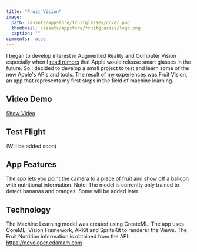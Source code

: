 ```yaml
---
title: "Fruit Vision"
image:
  path: /assets/appstore/fruitglasses/cover.png
  thumbnail: /assets/appstore/fruitglasses/logo.png
  caption: ""
comments: false
---
```


I began to develop interest in Augmented Reality and Computer Vision especially when I [read rumors](https://www.businessinsider.com/apple-smart-glasses-rumors-everything-we-know-2019-3) that Apple would release smart glasses in the future.
So I decided to develop a small project to test and learn some of the new Apple's APIs and tools.
The result of my experiences was Fruit Vision, an app that represents my first steps in the field of machine learning. 

## Video Demo
[Show Video](https://youtu.be/Y1IuyVyK4bc)

## Test Flight

(Will be added soon)

## App Features

The app lets you point the camera to a piece of fruit and show off a balloon with nutritional information.
Note: The model is currently only trained to detect bananas and oranges. Some will be added later.

## Technology

The Machine Learning model was created using CreateML.
The app uses CoreML, Vision Framework, ARKit and SpriteKit to renderer the Views.
The Fruit Nutrition information is obtained from the API:
https://developer.edamam.com

